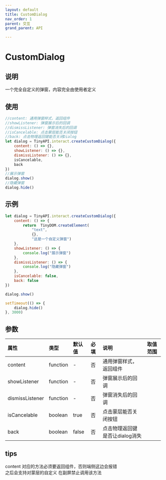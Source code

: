 ```yaml
---
layout: default
title: CustomDialog
nav_order: 1
parent: 交互
grand_parent: API

---
```


# CustomDialog

## 说明

一个完全自定义的弹窗，内容完全由使用者定义

## 使用

```javascript
//content: 通用弹窗样式，返回组件
//showListener: 弹窗展示后的回调
//dismissListener: 弹窗消失后的回调
//isCancelable: 点击蒙层能否关闭按钮
//back: 点击物理返回键能否关闭Dialog
let dialog = TinyAPI.interact.createCustomDialog({
    content: () => {},
    showListener: () => {},
    dismissListener: () => {},
    isCancelable,
    back
})
//展示弹窗
dialog.show()
//隐藏弹窗
dialog.hide()
```

## 示例

```javascript
let dialog = TinyAPI.interact.createCustomDialog({
    content: () => {
        return 	TinyDOM.createElement(
            "text",
            {},
            "这是一个自定义弹窗")
    },
    showListener: () => {
        console.log("展示弹窗")
    },
    dismissListener: () => {
        console.log("隐藏弹窗")
    },
    isCancelable: false,
    back: false
})

dialog.show()

setTimeout(() => {
    dialog.hide()
}, 3000)
```

## 参数

| 属性 | 类型 | 默认值  | 必填  | 说明 | 取值范围   |
|:----|:----|:-----|:----|:----|:-------|
| content | function | -    | 否   | 通用弹窗样式，返回组件 |  |
| showListener | function | -    | 否   | 弹窗展示后的回调 |  |
| dismissListener | function | -    | 否   | 弹窗消失后的回调 |  |
| isCancelable | boolean | true | 否   | 点击蒙层能否关闭按钮 |  |
| back            | boolean | false | 否   | 点击物理返回键是否让dialog消失 |        |

## tips

content 对应的方法必须要返回组件，否则端侧这边会报错  
之后会支持对蒙层的自定义
在副屏禁止调用该方法